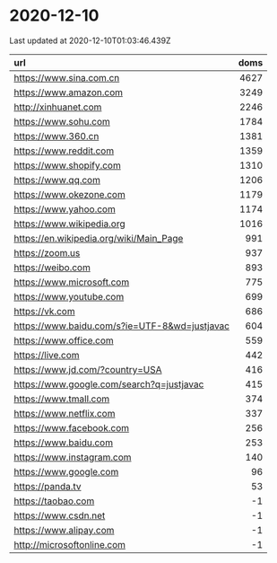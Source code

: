 # 2020-12-10

<!-- BEGIN -->
Last updated at 2020-12-10T01:03:46.439Z

url | doms
:- | -:
https://www.sina.com.cn | 4627
https://www.amazon.com | 3249
http://xinhuanet.com | 2246
https://www.sohu.com | 1784
https://www.360.cn | 1381
https://www.reddit.com | 1359
https://www.shopify.com | 1310
https://www.qq.com | 1206
https://www.okezone.com | 1179
https://www.yahoo.com | 1174
https://www.wikipedia.org | 1016
https://en.wikipedia.org/wiki/Main_Page | 991
https://zoom.us | 937
https://weibo.com | 893
https://www.microsoft.com | 775
https://www.youtube.com | 699
https://vk.com | 686
https://www.baidu.com/s?ie=UTF-8&wd=justjavac | 604
https://www.office.com | 559
https://live.com | 442
https://www.jd.com/?country=USA | 416
https://www.google.com/search?q=justjavac | 415
https://www.tmall.com | 374
https://www.netflix.com | 337
https://www.facebook.com | 256
https://www.baidu.com | 253
https://www.instagram.com | 140
https://www.google.com | 96
https://panda.tv | 53
https://taobao.com | -1
https://www.csdn.net | -1
https://www.alipay.com | -1
http://microsoftonline.com | -1
<!-- END -->
